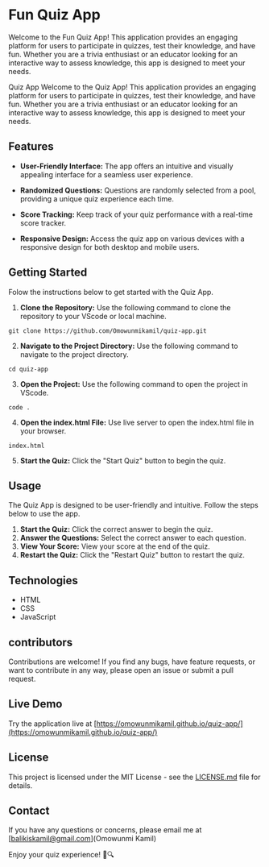 # Fun Quiz App

Welcome to the Fun Quiz App! This application provides an engaging platform for users to participate in quizzes, test their knowledge, and have fun. Whether you are a trivia enthusiast or an educator looking for an interactive way to assess knowledge, this app is designed to meet your needs.


Quiz App
Welcome to the Quiz App! This application provides an engaging platform for users to participate in quizzes, test their knowledge, and have fun. Whether you are a trivia enthusiast or an educator looking for an interactive way to assess knowledge, this app is designed to meet your needs.

## Features
- **User-Friendly Interface:** The app offers an intuitive and visually appealing interface for a seamless user experience.

- **Randomized Questions:** Questions are randomly selected from a pool, providing a unique quiz experience each time.

- **Score Tracking:** Keep track of your quiz performance with a real-time score tracker.

- **Responsive Design:** Access the quiz app on various devices with a responsive design for both desktop and mobile users.

## Getting Started
Folow the instructions below to get started with the Quiz App.

1. __Clone the Repository:__ Use the following command to clone the repository to your VScode or  local machine.
```
git clone https://github.com/Omowunmikamil/quiz-app.git
```
2. __Navigate to the Project Directory:__ Use the following command to navigate to the project directory.
```
cd quiz-app
```
3. __Open the Project:__ Use the following command to open the project in VScode.
```
code .
```
4. __Open the index.html File:__ Use live server to open the index.html file in your browser.
```
index.html
```
5. __Start the Quiz:__ Click the "Start Quiz" button to begin the quiz.

## Usage
The Quiz App is designed to be user-friendly and intuitive. Follow the steps below to use the app.

1. __Start the Quiz:__ Click the correct answer to begin the quiz.
2. __Answer the Questions:__ Select the correct answer to each question.
3. __View Your Score:__ View your score at the end of the quiz.
4. __Restart the Quiz:__ Click the "Restart Quiz" button to restart the quiz.

## Technologies
- HTML
- CSS
- JavaScript

## contributors
Contributions are welcome! If you find any bugs, have feature requests, or want to contribute in any way, please open an issue or submit a pull request.

## Live Demo
Try the application live at [https://omowunmikamil.github.io/quiz-app/](https://omowunmikamil.github.io/quiz-app/)

## License
This project is licensed under the MIT License - see the [LICENSE.md](LICENSE.md) file for details.

## Contact
If you have any questions or concerns, please email me at [balikiskamil@gmail.com](Omowunmi Kamil)


Enjoy your quiz experience! 🧠🔍